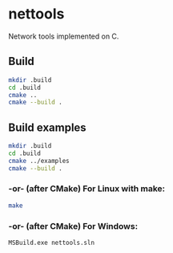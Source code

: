 # nettools
Network tools implemented on C.

## Build
```bash
mkdir .build
cd .build
cmake ..
cmake --build .
```

## Build examples
```bash
mkdir .build
cd .build
cmake ../examples
cmake --build .
```

### -or- (after CMake) For Linux with make:
```bash
make
```

### -or- (after CMake) For Windows:
```batch
MSBuild.exe nettools.sln
```

